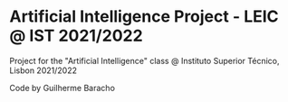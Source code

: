 # Artificial Intelligence Project - LEIC @ IST 2021/2022

Project for the "Artificial Intelligence" class @ Instituto Superior Técnico, Lisbon 2021/2022

Code by Guilherme Baracho
